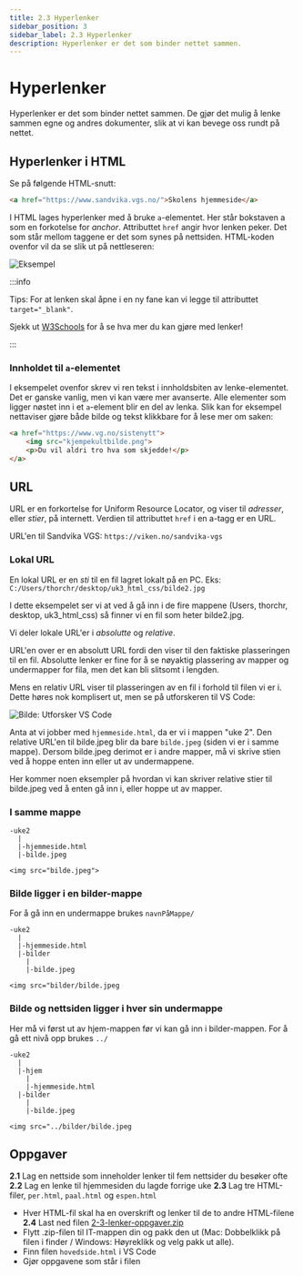 ```yaml
---
title: 2.3 Hyperlenker
sidebar_position: 3
sidebar_label: 2.3 Hyperlenker
description: Hyperlenker er det som binder nettet sammen.
---
```


# Hyperlenker

Hyperlenker er det som binder nettet sammen.
De gjør det mulig å lenke sammen egne og andres dokumenter, slik at vi kan bevege oss rundt på nettet.

## Hyperlenker i HTML

Se på følgende HTML-snutt:

```html
<a href="https://www.sandvika.vgs.no/">Skolens hjemmeside</a>
```

I HTML lages hyperlenker med å bruke `a`-elementet. Her står bokstaven a som en forkotelse for *anchor*.
Attributtet `href` angir hvor lenken peker.
Det som står mellom taggene er det som synes på nettsiden. HTML-koden ovenfor vil da se slik ut på nettleseren:

![Eksempel](./bilder/2_3%20-%20lenker/eksempellenke.png)

:::info

Tips: For at lenken skal åpne i en ny fane kan vi legge til attributtet `target="_blank"`.

Sjekk ut [W3Schools](https://www.w3schools.com/tags/tag_a.asp) for å se hva mer du kan gjøre med lenker!

:::

### Innholdet til `a`-elementet

I eksempelet ovenfor skrev vi ren tekst i innholdsbiten av lenke-elementet. Det er ganske vanlig, men vi kan være mer avanserte. Alle elementer som ligger nøstet inn i et `a`-element blir en del av lenka. Slik kan for eksempel nettaviser gjøre både bilde og tekst klikkbare for å lese mer om saken:

```html
<a href="https://www.vg.no/sistenytt">
    <img src="kjempekultbilde.png">
    <p>Du vil aldri tro hva som skjedde!</p>
</a>
```

## URL

URL er en forkortelse for Uniform Resource Locator, og viser til *adresser*, eller *stier*, på internett.
Verdien til attributtet `href` i en a-tagg er en URL.

URL'en til Sandvika VGS: `https://viken.no/sandvika-vgs`

### Lokal URL

En lokal URL er en *sti* til en fil lagret lokalt på en PC.
Eks: `C:/Users/thorchr/desktop/uk3_html_css/bilde2.jpg`

I dette eksempelet ser vi at ved å gå inn i de fire mappene (Users, thorchr, desktop, uk3_html_css) så finner vi en fil som heter bilde2.jpg.

Vi deler lokale URL'er i *absolutte* og *relative*.

URL'en over er en absolutt URL fordi den viser til den faktiske plasseringen til en fil. Absolutte lenker er fine for å se nøyaktig plassering av mapper og undermapper for fila, men det kan bli slitsomt i lengden.

Mens en relativ URL viser til plasseringen av en fil i forhold til filen vi er i. Dette høres nok komplisert ut, men se på utforskeren til VS Code:

![Bilde: Utforsker VS Code](./bilder/2_3%20-%20lenker/vscode.png)

Anta at vi jobber med `hjemmeside.html`, da er vi i mappen "uke 2". Den relative URL'en til 
bilde.jpeg blir da bare `bilde.jpeg` (siden vi er i samme mappe). Dersom bilde.jpeg derimot er i andre mapper, må vi skrive stien ved å hoppe enten inn eller ut av undermappene.

Her kommer noen eksempler på hvordan vi kan skriver relative stier til bilde.jpeg ved å enten gå inn i, eller hoppe ut av mapper.

### I samme mappe

```
-uke2
  |
  |-hjemmeside.html
  |-bilde.jpeg
```
`<img src="bilde.jpeg">`

### Bilde ligger i en bilder-mappe

For å gå inn en undermappe brukes `navnPåMappe/`

```
-uke2
  |
  |-hjemmeside.html
  |-bilder
    |
    |-bilde.jpeg
```
`<img src="bilder/bilde.jpeg`

### Bilde og nettsiden ligger i hver sin undermappe

Her må vi først ut av hjem-mappen før vi kan gå inn i bilder-mappen. For å gå ett nivå opp brukes `../`

```
-uke2
  |
  |-hjem
    |
    |-hjemmeside.html
  |-bilder
    |
    |-bilde.jpeg
```
`<img src="../bilder/bilde.jpeg`

## Oppgaver

**2.1** Lag en nettside som inneholder lenker til fem nettsider du besøker ofte
**2.2** Lag en lenke til hjemmesiden du lagde forrige uke
**2.3** Lag tre HTML-filer, `per.html`, `paal.html` og `espen.html`
   - Hver HTML-fil skal ha en overskrift og lenker til de to andre HTML-filene
**2.4** Last ned filen [2-3-lenker-oppgaver.zip](./2-3-lenker-oppgaver.zip)
   - Flytt .zip-filen til IT-mappen din og pakk den ut (Mac: Dobbelklikk på filen i finder / Windows: Høyreklikk og velg pakk ut alle). 
   - Finn filen `hovedside.html` i VS Code
   - Gjør oppgavene som står i filen
